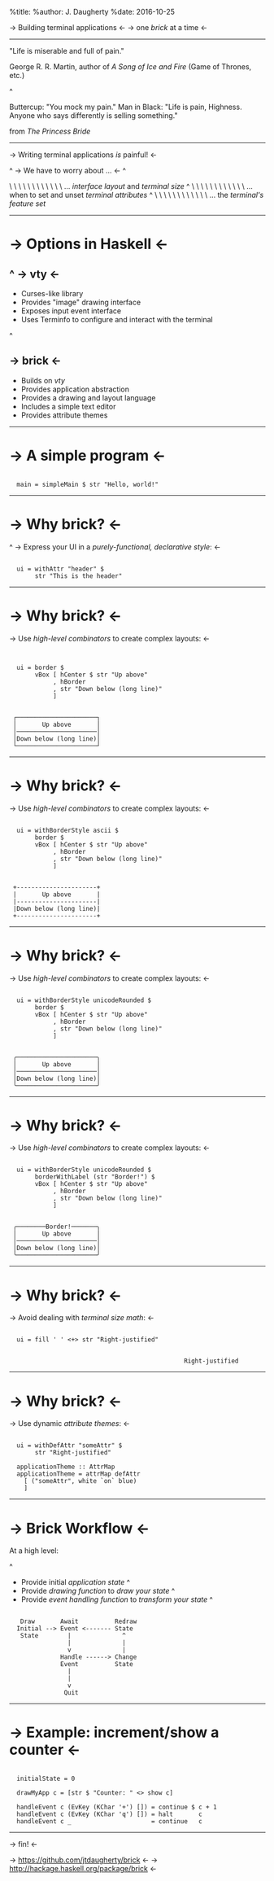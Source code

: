 %title:
%author: J. Daugherty
%date: 2016-10-25

-> Building terminal applications <-
-> one *brick* at a time <-

-------------------------------------------------

"Life is miserable and full of pain."

George R. R. Martin,
author of *A Song of Ice and Fire* (Game of Thrones, etc.)

^

Buttercup:
  "You mock my pain."
Man in Black:
  "Life is pain, Highness. Anyone who says differently is selling
   something."

from *The Princess Bride*

-------------------------------------------------

-> Writing terminal applications _is_ painful! <-

^
-> We have to worry about ... <-
^

\ \ \ \ \ \ \ \ \ \ \ \ ... _interface layout_ and _terminal size_
^
\ \ \ \ \ \ \ \ \ \ \ \ ... when to set and unset _terminal attributes_
^
\ \ \ \ \ \ \ \ \ \ \ \ ... the _terminal's feature set_

-------------------------------------------------

-> Options in Haskell <-
========================

^
-> vty <-
---------

- Curses-like library
- Provides "image" drawing interface
- Exposes input event interface
- Uses Terminfo to configure and interact with the terminal

^

-> brick <-
-----------

- Builds on _vty_
- Provides application abstraction
- Provides a drawing and layout language
- Includes a simple text editor
- Provides attribute themes

-------------------------------------------------

-> A simple program <-
======================

~~~~

  main = simpleMain $ str "Hello, world!"  

~~~~

-------------------------------------------------

-> Why brick? <-
================

^
-> Express your UI in a _purely-functional, declarative style_: <-

~~~

  ui = withAttr "header" $
       str "This is the header"

~~~

-------------------------------------------------

-> Why brick? <-
================

-> Use _high-level combinators_ to create complex layouts: <-

~~~


  ui = border $
       vBox [ hCenter $ str "Up above"
            , hBorder
            , str "Down below (long line)"
            ]

~~~

~~~

 ┌──────────────────────┐
 │       Up above       │
 │──────────────────────│
 │Down below (long line)│
 └──────────────────────┘

~~~

-------------------------------------------------

-> Why brick? <-
================

-> Use _high-level combinators_ to create complex layouts: <-

~~~

  ui = withBorderStyle ascii $
       border $
       vBox [ hCenter $ str "Up above"
            , hBorder
            , str "Down below (long line)"
            ]

~~~

~~~

 +----------------------+
 |       Up above       |
 |----------------------|
 |Down below (long line)|
 +----------------------+

~~~

-------------------------------------------------

-> Why brick? <-
================

-> Use _high-level combinators_ to create complex layouts: <-

~~~

  ui = withBorderStyle unicodeRounded $
       border $
       vBox [ hCenter $ str "Up above"
            , hBorder
            , str "Down below (long line)"
            ]

~~~

~~~

 ╭──────────────────────╮
 │       Up above       │
 │──────────────────────│
 │Down below (long line)│
 ╰──────────────────────╯

~~~

-------------------------------------------------

-> Why brick? <-
================

-> Use _high-level combinators_ to create complex layouts: <-

~~~

  ui = withBorderStyle unicodeRounded $
       borderWithLabel (str "Border!") $
       vBox [ hCenter $ str "Up above"
            , hBorder
            , str "Down below (long line)"
            ]

~~~

~~~

 ╭────────Border!───────╮
 │       Up above       │
 │──────────────────────│
 │Down below (long line)│
 ╰──────────────────────╯

~~~

-------------------------------------------------

-> Why brick? <-
================

-> Avoid dealing with _terminal size math_: <-

~~~

  ui = fill ' ' <+> str "Right-justified"

~~~

~~~

                                                Right-justified

~~~

-------------------------------------------------

-> Why brick? <-
================

-> Use dynamic _attribute themes_: <-

~~~

  ui = withDefAttr "someAttr" $
       str "Right-justified"

  applicationTheme :: AttrMap
  applicationTheme = attrMap defAttr
    [ ("someAttr", white `on` blue)
    ]

~~~
-------------------------------------------------

-> Brick Workflow <-
====================

At a high level:

^
- Provide initial _application state_
^
- Provide _drawing function_ to _draw your state_
^
- Provide _event handling function_ to _transform your state_
^

~~~

   Draw       Await          Redraw
  Initial --> Event <------- State
   State        |              ^
                |              |
                v              |
              Handle ------> Change
              Event          State
                |
                |
                v
               Quit

~~~

-------------------------------------------------

-> Example: increment/show a counter <-
=======================================

~~~

  initialState = 0

  drawMyApp c = [str $ "Counter: " <> show c]

  handleEvent c (EvKey (KChar '+') []) = continue $ c + 1  
  handleEvent c (EvKey (KChar 'q') []) = halt       c
  handleEvent c _                      = continue   c

~~~

-------------------------------------------------

-> fin! <-

-> https://github.com/jtdaugherty/brick <-
-> http://hackage.haskell.org/package/brick <-
